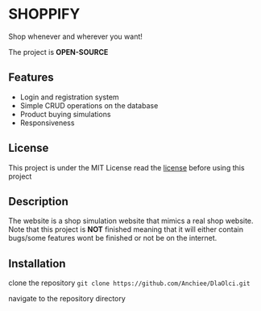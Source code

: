 <h1>SHOPPIFY</h1>
<p>Shop whenever and wherever you want!</p>

<p>The project is <b>OPEN-SOURCE</b></p>

<h2>Features</h2>
<ul>
  <li>Login and registration system</li>
  <li>Simple CRUD operations on the database</li>
  <li>Product buying simulations</li>
  <li>Responsiveness</li>
</ul>

<h2>License</h2>
<p>This project is under the MIT License read the <a href="https://github.com/Anchiee/shoppify/blob/main/LICENSE">license</a> before using this project</p>

<h2>Description</h2>
<p>The website is a shop <bold>simulation</bold> website that mimics a real shop website. Note that this project is <b>NOT</b> finished meaning that it will either contain bugs/some features wont be finished or not be on the internet. </p>

<h2>Installation</h2>

clone the repository `git clone https://github.com/Anchiee/DlaOlci.git`
<p>navigate to the repository directory</p>

